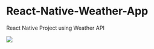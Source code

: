 # React-Native-Weather-App
React Native Project using Weather API

![](https://angular-firebase.peralstudio.com/assets/images/react-native-weather-app.png)
